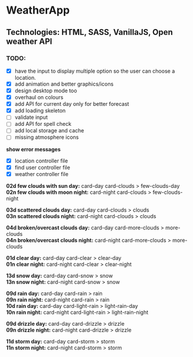 # WeatherApp

## Technologies: HTML, SASS, VanillaJS, Open weather API

### TODO:

- [x] have the input to display multiple option so the user can choose a location.
- [x] add animation and better graphics/icons
- [x] design desktop mode too
- [x] overhaul on colours
- [x] add API for current day only for better forecast
- [x] add loading skeleton
- [ ] validate input
- [ ] add API for spell check
- [ ] add local storage and cache
- [ ] missing atmosphere icons

**show error messages**

- [x] location controller file
- [x] find user controller file
- [x] weather controller file

**02d few clouds with sun day:** card-day card-clouds > few-clouds-day<br/>
**02n few clouds with moon night:** card-night card-clouds > few-clouds-night<br/>

**03d scattered clouds day:** card-day card-clouds > clouds<br/>
**03n scattered clouds night:** card-night card-clouds > clouds<br/>

**04d broken/overcast clouds day:** card-day card-more-clouds > more-clouds<br/>
**04n broken/overcast clouds night:** card-night card-more-clouds > more-clouds<br/>

**01d clear day:** card-day card-clear > clear-day<br/>
**01n clear night:** card-night card-clear > clear-night<br/>

**13d snow day:** card-day card-snow > snow<br/>
**13n snow night:** card-night card-snow > snow<br/>

**09d rain day:** card-day card-rain > rain<br/>
**09n rain night:** card-night card-rain > rain<br/>
**10d rain day:** card-day card-light-rain > light-rain-day<br/>
**10n rain night:** card-night card-light-rain > light-rain-night<br/>

**09d drizzle day:** card-day card-drizzle > drizzle<br/>
**09n drizzle night:** card-night card-drizzle > drizzle<br/>

**11d storm day:** card-day card-storm > storm<br/>
**11n storm night:** card-night card-storm > storm<br/>
